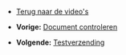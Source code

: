 -   [Terug naar de video's](./videos.md "Video's")

-   **Vorige:** [Document
    controleren](./emailings-checking-your-document.md "E-mailings: Document controleren")
-   **Volgende:**
    [Testverzending](./emailings-sending-a-test-mail.md "E-mailings: Testverzending")

